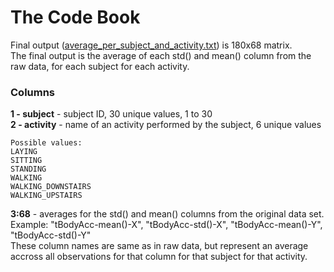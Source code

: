 # The Code Book
Final output ([average_per_subject_and_activity.txt](https://github.com/cdsmax/getting_and_cleaning_data2/blob/master/average_per_subject_and_activity.txt)) is 180x68 matrix.  
The final output is the average of each std() and mean() column from the raw data, for each subject for each activity.  

### Columns
**1 - subject** - subject ID, 30 unique values, 1 to 30   
**2 - activity** - name of an activity performed by the subject, 6 unique values   

    Possible values:  
    LAYING  
    SITTING  
    STANDING  
    WALKING  
    WALKING_DOWNSTAIRS  
    WALKING_UPSTAIRS  

**3:68** - averages for the std() and mean() columns from the original data set.   
Example: "tBodyAcc-mean()-X", "tBodyAcc-std()-X", "tBodyAcc-mean()-Y", "tBodyAcc-std()-Y"   
These column names are same as in raw data, but represent an average accross all observations for that column for that subject for that activity.   

